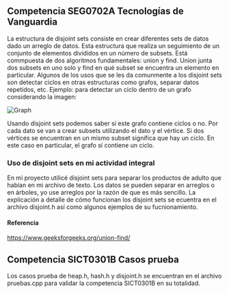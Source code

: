 ## Competencia SEG0702A Tecnologías de Vanguardia
La estructura de disjoint sets consiste en crear diferentes sets de datos dado un arreglo de datos.
Esta estructura que realiza un seguimiento de un conjunto de elementos divididos en un número de subsets.
Está commpuesta de dos algoritmos fundamentales: union y find.
Union junta dos subsets en uno solo y find en qué subset se encuentra un elemento en particular.
Algunos de los usos que se les da comunmente a los disjoint sets son detectar ciclos en otras estructuras como grafos, separar datos repetidos, etc.
Ejemplo: para detectar un ciclo dentro de un grafo considerando la imagen:

![Graph](https://media.geeksforgeeks.org/wp-content/cdn-uploads/Cycle-in-graph.png)

Usando disjoint sets podemos saber si este grafo contiene ciclos o no. Por cada dato se van a crear subsets utilizando el dato y el vértice. 
Si dos vértices se encuentran en un mismo subset significa que hay un ciclo.
En este caso en particular, el grafo sí contiene un ciclo.
### Uso de disjoint sets en mi actividad integral
En mi proyecto utilicé disjoint sets para separar los productos de adulto que habían en mi archivo de texto. 
Los datos se pueden separar en arreglos o en árboles, yo use arreglos por la razón de que es más sencillo.
La explicación a detalle de cómo funcionan los disjoint sets se ecuentra en el archivo disjoint.h así como algunos ejemplos de su fucnionamiento.
#### Referencia
https://www.geeksforgeeks.org/union-find/
## Competencia SICT0301B Casos prueba
Los casos prueba de heap.h, hash.h y disjoint.h se encuentran en el archivo pruebas.cpp para validar la competencia SICT0301B en su totalidad.
